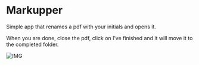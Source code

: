 # Markupper

Simple app that renames a pdf with your initials and opens it. 

When you are done, close the pdf, click on I’ve finished and it will move it to the completed folder. 

![IMG](https://i.imgur.com/cVgrhoX.png)
